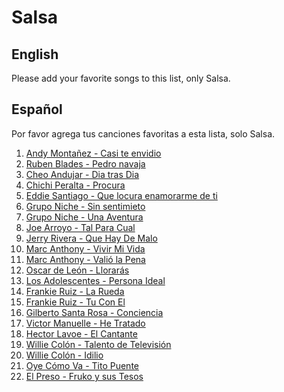 ﻿# Salsa

## English

Please add your favorite songs to this list, only Salsa.

## Español

Por favor agrega tus canciones favoritas a esta lista, solo Salsa.

1. [Andy Montañez - Casi te envidio](https://www.youtube.com/watch?v=xJHHMDLqJAA)
2. [Ruben Blades - Pedro navaja](https://www.youtube.com/watch?v=bGizZTJs0Uo)
3. [Cheo Andujar - Dia tras Dia](https://youtu.be/dh6eM9qmiLE)
4. [Chichi Peralta - Procura](https://www.youtube.com/watch?v=_JLxVJkr-Ow)
5. [Eddie Santiago - Que locura enamorarme de ti](https://www.youtube.com/watch?v=ZZPZOhkbngo)
6. [Grupo Niche - Sin sentimieto](https://www.youtube.com/watch?v=ZZPZOhkbngo)
7. [Grupo Niche - Una Aventura](https://www.youtube.com/watch?v=UwnmzIgNzyU)
8. [Joe Arroyo - Tal Para Cual](https://www.youtube.com/watch?v=oReuYMzIokg)
9. [Jerry Rivera - Que Hay De Malo](https://www.youtube.com/watch?v=SUgQHe902yQ)
10. [Marc Anthony - Vivir Mi Vida](https://www.youtube.com/watch?v=YXnjy5YlDwk)
11. [Marc Anthony - Valió la Pena](https://www.youtube.com/watch?v=Ns9YYSqLxyI)
12. [Oscar de León - Llorarás](youtube.com/watch?v=RgiRP0jZM8A)
13. [Los Adolescentes - Persona Ideal](https://www.youtube.com/watch?v=CIj9mxbJ7fM)
14. [Frankie Ruiz - La Rueda](https://www.youtube.com/watch?v=pEEa4wl_BZM)
15. [Frankie Ruiz - Tu Con El](https://www.youtube.com/watch?v=zNmJ88ZDDXs)
16. [Gilberto Santa Rosa - Conciencia](https://www.youtube.com/watch?v=7kbjKCj-rMQ)
17. [Victor Manuelle - He Tratado](https://www.youtube.com/watch?v=HKS0ZlYvkpQ)
18. [Hector Lavoe - El Cantante](https://youtu.be/ZThOVeoaBN8?si=vSXjw_kA8emTxz7U)
19. [Willie Colón - Talento de Televisión](https://youtu.be/TyNe7VomtQk?si=8YEdsh29uMsA0afD)
20. [Willie Colón - Idilio](https://youtu.be/Vx7l9RLMNG4?si=7sLmks3E0E8A3QRz)
21. [Oye Cómo Va - Tito Puente](https://youtu.be/BpAXzTpANNw?si=MpRMK52OJVcdZ5LW)
22. [El Preso - Fruko y sus Tesos](https://youtu.be/FN5oLBXiNvM?si=yllIIOXeTSbmmxNj)